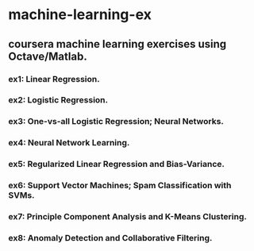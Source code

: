 # machine-learning-ex
## coursera machine learning exercises using Octave/Matlab.
### ex1: Linear Regression.
### ex2: Logistic Regression.
### ex3: One-vs-all Logistic Regression; Neural Networks.
### ex4: Neural Network Learning.
### ex5: Regularized Linear Regression and Bias-Variance.
### ex6: Support Vector Machines; Spam Classification with SVMs.
### ex7: Principle Component Analysis and K-Means Clustering.
### ex8: Anomaly Detection and Collaborative Filtering.
